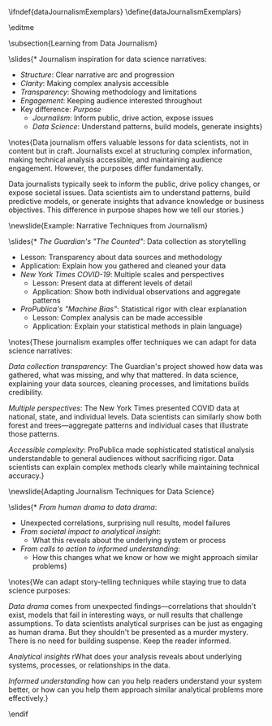 \ifndef{dataJournalismExemplars}
\define{dataJournalismExemplars}

\editme

\subsection{Learning from Data Journalism}

\slides{* Journalism inspiration for data science narratives:
  * *Structure*: Clear narrative arc and progression
  * *Clarity*: Making complex analysis accessible
  * *Transparency*: Showing methodology and limitations
  * *Engagement*: Keeping audience interested throughout
* Key difference: *Purpose*
  * *Journalism*: Inform public, drive action, expose issues
  * *Data Science*: Understand patterns, build models, generate insights}

\notes{Data journalism offers valuable lessons for data scientists, not in content but in craft. Journalists excel at structuring complex information, making technical analysis accessible, and maintaining audience engagement. However, the purposes differ fundamentally.

Data journalists typically seek to inform the public, drive policy changes, or expose societal issues. Data scientists aim to understand patterns, build predictive models, or generate insights that advance knowledge or business objectives. This difference in purpose shapes how we tell our stories.}

\newslide{Example: Narrative Techniques from Journalism}

\slides{* *The Guardian's "The Counted"*: Data collection as storytelling
  * Lesson: Transparency about data sources and methodology
  * Application: Explain how you gathered and cleaned your data
* *New York Times COVID-19*: Multiple scales and perspectives
  * Lesson: Present data at different levels of detail
  * Application: Show both individual observations and aggregate patterns
* *ProPublica's "Machine Bias"*: Statistical rigor with clear explanation
  * Lesson: Complex analysis can be made accessible
  * Application: Explain your statistical methods in plain language}

\notes{These journalism examples offer techniques we can adapt for data science narratives:

*Data collection transparency*: The Guardian's project showed how data was gathered, what was missing, and why that mattered. In data science, explaining your data sources, cleaning processes, and limitations builds credibility.

*Multiple perspectives*: The New York Times presented COVID data at national, state, and individual levels. Data scientists can similarly show both forest and trees—aggregate patterns and individual cases that illustrate those patterns.

*Accessible complexity*: ProPublica made sophisticated statistical analysis understandable to general audiences without sacrificing rigor. Data scientists can explain complex methods clearly while maintaining technical accuracy.}

\newslide{Adapting Journalism Techniques for Data Science}

\slides{* *From human drama to data drama*:
  * Unexpected correlations, surprising null results, model failures
* *From societal impact to analytical insight*:
  * What this reveals about the underlying system or process
* *From calls to action to informed understanding*:
  * How this changes what we know or how we might approach similar problems}

\notes{We can adapt story-telling techniques while staying true to data science purposes:

*Data drama* comes from unexpected findings—correlations that shouldn't exist, models that fail in interesting ways, or null results that challenge assumptions. To data scientists analytical surprises can be just as engaging as human drama. But they shouldn't be presented as a murder mystery. There is no need for building suspense. Keep the reader informed.

*Analytical insights* rWhat does your analysis reveals about underlying systems, processes, or relationships in the data.

*Informed understanding* how can you help readers understand your system better, or how can you help them approach similar analytical problems more effectively.}

\endif
